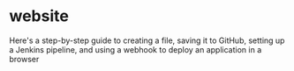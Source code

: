 # website


Here's a step-by-step guide to creating a file, saving it to GitHub, setting up a Jenkins pipeline, and using a webhook to deploy an application in a browser

